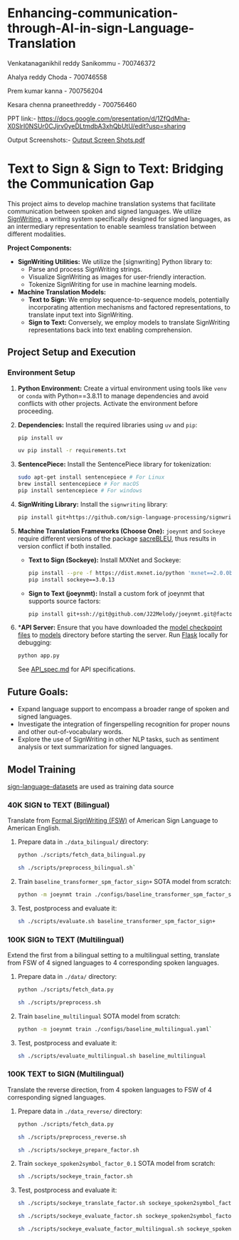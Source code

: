 # Enhancing-communication-through-AI-in-sign-Language-Translation

Venkatanaganikhil reddy Sanikommu - 700746372

Ahalya reddy Choda - 700746558

Prem kumar kanna - 700756204

Kesara chenna praneethreddy - 700756460

PPT link:- https://docs.google.com/presentation/d/1ZfQdMha-X0SlrI0NSUr0CJjrv0yeDLtmdbA3xhQbUtU/edit?usp=sharing

Output Screenshots:- [Output Screen Shots.pdf](https://github.com/sanikommunikhilreddy/Enhancing-communication-through-AI-in-sign-Language-Translation/files/15113093/Output.Screen.Shots.pdf)

# Text to Sign & Sign to Text: Bridging the Communication Gap

This project aims to develop machine translation systems that facilitate communication between spoken and signed languages. We utilize [SignWriting](https://www.signwriting.org/), a writing system specifically designed for signed languages, as an intermediary representation to enable seamless translation between different modalities.


**Project Components:**

* **SignWriting Utilities:** We utilize the [signwriting] Python library to:
    * Parse and process SignWriting strings.
    * Visualize SignWriting as images for user-friendly interaction.
    * Tokenize SignWriting for use in machine learning models.
* **Machine Translation Models:**
    * **Text to Sign:** We employ sequence-to-sequence models, potentially incorporating attention mechanisms and factored representations, to translate input text into SignWriting.
    * **Sign to Text:** Conversely, we employ models to translate SignWriting representations back into text enabling comprehension.

## Project Setup and Execution

### Environment Setup

1. **Python Environment:** Create a virtual environment using tools like `venv` or `conda` with Python==3.8.11 to manage dependencies and avoid conflicts with other projects. Activate the environment before proceeding.
2. **Dependencies:** Install the required libraries using `uv` and `pip`:

    ```bash
    pip install uv
    ```

    ```bash
    uv pip install -r requirements.txt
    ```

3. **SentencePiece:** Install the SentencePiece library for tokenization:

    ```bash
    sudo apt-get install sentencepiece # For Linux
    brew install sentencepiece # For macOS
    pip install sentencepiece # For windows
    ```

4. **SignWriting Library:** Install the `signwriting` library:

    ```bash
    pip install git+https://github.com/sign-language-processing/signwriting
    ```

5. **Machine Translation Frameworks (Choose One):** `joeynmt` and `Sockeye` require different versions of the package [sacreBLEU](https://github.com/mjpost/sacrebleu), thus results in version conflict if both installed.

    * **Text to Sign (Sockeye):** Install MXNet and Sockeye:

        ```bash
        pip install --pre -f https://dist.mxnet.io/python 'mxnet==2.0.0b20220206'
        pip install sockeye==3.0.13
        ```

    * **Sign to Text (joeynmt):** Install a custom fork of joeynmt that supports source factors:

        ```bash
        pip install git+ssh://git@github.com/J22Melody/joeynmt.git@factors_complete
        ```

6. ***API Server:** Ensure that you have downloaded the [model checkpoint files](https://drive.google.com/drive/folders/12jJdqWYV7j18Yy-O0Od5KxduZ6c3M3Pj?usp=sharing) to [models](./models/) directory before starting the server. Run [Flask](https://flask.palletsprojects.com/) locally for debugging:

    ```bash
    python app.py
    ```
    See [API_spec.md](./API_spec.md) for API specifications.

## Future Goals:

* Expand language support to encompass a broader range of spoken and signed languages.
* Investigate the integration of fingerspelling recognition for proper nouns and other out-of-vocabulary words.
* Explore the use of SignWriting in other NLP tasks, such as sentiment analysis or text summarization for signed languages.

## Model Training

[sign-language-datasets](https://github.com/sign-language-processing/datasets) are used as training data source

### 40K SIGN to TEXT (Bilingual)

Translate from [Formal SignWriting (FSW)](https://tools.ietf.org/id/draft-slevinski-formal-signwriting-09.html) of American Sign Language to American English.

1. Prepare data in `./data_bilingual/` directory:

    ```bash
    python ./scripts/fetch_data_bilingual.py
    ```

    ```bash
    sh ./scripts/preprocess_bilingual.sh`
    ```

2. Train `baseline_transformer_spm_factor_sign+` SOTA model from scratch:

    ```bash
    python -m joeynmt train ./configs/baseline_transformer_spm_factor_sign+.yaml
    ```

3. Test, postprocess and evaluate it:
    ```bash
    sh ./scripts/evaluate.sh baseline_transformer_spm_factor_sign+
    ```

### 100K SIGN to TEXT (Multilingual)

Extend the first from a bilingual setting to a multilingual setting, translate from FSW of 4 signed languages to 4 corresponding spoken languages.

1. Prepare data in `./data/` directory:

    ```bash
    python ./scripts/fetch_data.py
    ```
    ```bash
    sh ./scripts/preprocess.sh
    ```

2. Train `baseline_multilingual` SOTA model from scratch:
    
    ```bash
    python -m joeynmt train ./configs/baseline_multilingual.yaml`
    ```

3. Test, postprocess and evaluate it:

    ```bash
    sh ./scripts/evaluate_multilingual.sh baseline_multilingual
    ```

### 100K TEXT to SIGN (Multilingual)

Translate the reverse direction, from 4 spoken languages to FSW of 4 corresponding signed languages.

1. Prepare data in `./data_reverse/` directory:

    ```bash
    python ./scripts/fetch_data.py
    ```
    ```bash
    sh ./scripts/preprocess_reverse.sh
    ```
    ```bash
    sh ./scripts/sockeye_prepare_factor.sh
    ```

2. Train `sockeye_spoken2symbol_factor_0.1` SOTA model from scratch:
    ```bash
    sh ./scripts/sockeye_train_factor.sh
    ```

3. Test, postprocess and evaluate it:
    ```bash
    sh ./scripts/sockeye_translate_factor.sh sockeye_spoken2symbol_factor_0.1
    ```
    ```bash
    sh ./scripts/sockeye_evaluate_factor.sh sockeye_spoken2symbol_factor_0.1
    ```
    ```bash
    sh ./scripts/sockeye_evaluate_factor_multilingual.sh sockeye_spoken2symbol_factor_0.1
    ```
